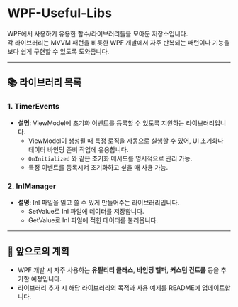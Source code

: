 # WPF-Useful-Libs

WPF에서 사용하기 유용한 함수/라이브러리들을 모아둔 저장소입니다.  
각 라이브러리는 MVVM 패턴을 비롯한 WPF 개발에서 자주 반복되는 패턴이나 기능을 보다 쉽게 구현할 수 있도록 도와줍니다.

---

## 📚 라이브러리 목록

### 1. TimerEvents
- **설명**: ViewModel에 초기화 이벤트를 등록할 수 있도록 지원하는 라이브러리입니다.  
  - ViewModel이 생성될 때 특정 로직을 자동으로 실행할 수 있어, UI 초기화나 데이터 바인딩 준비 작업에 유용합니다.
  - `OnInitialized` 와 같은 초기화 메서드를 명시적으로 관리 가능.
  - 특정 이벤트를 등록시켜 초기화하고 싶을 때 사용 가능.

### 2. InIManager
- **설명**: InI 파일을 읽고 쓸 수 있게 만들어주는 라이브러리입니다.
  - SetValue로 InI 파일에 데이터를 저장합니다.
  - GetValue로 InI 파일에 적힌 데이터를 불러옵니다.

---

## 🚀 앞으로의 계획
- WPF 개발 시 자주 사용하는 **유틸리티 클래스**, **바인딩 헬퍼**, **커스텀 컨트롤** 등을 추가할 예정입니다.
- 라이브러리 추가 시 해당 라이브러리의 목적과 사용 예제를 README에 업데이트합니다.

